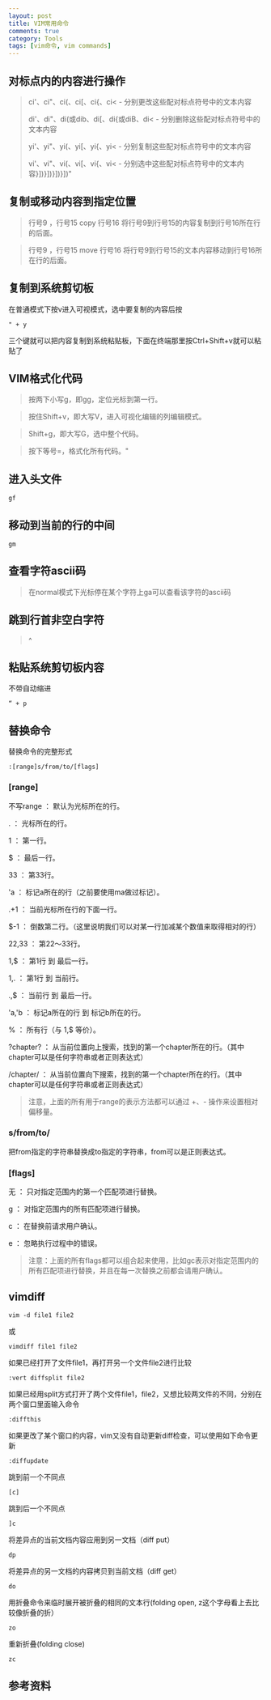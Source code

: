 ```yaml
---
layout: post
title: VIM常用命令
comments: true
category: Tools
tags: [vim命令, vim commands]
---
```


## 对标点内的内容进行操作 

>   ci'、ci"、ci(、ci[、ci{、ci< - 分别更改这些配对标点符号中的文本内容
>
>   di'、di"、di(或dib、di[、di{或diB、di< - 分别删除这些配对标点符号中的文本内容
>
>   yi'、yi"、yi(、yi[、yi{、yi< - 分别复制这些配对标点符号中的文本内容
>
>   vi'、vi"、vi(、vi[、vi{、vi< - 分别选中这些配对标点符号中的文本内容}])}])}])}])"

## 复制或移动内容到指定位置

>   行号9 ，行号15 copy 行号16                                        将行号9到行号15的内容复制到行号16所在行的后面。

>   行号9 ，行号15 move 行号16                                       将行号9到行号15的文本内容移动到行号16所在行的后面。

## 复制到系统剪切板

在普通模式下按v进入可视模式，选中要复制的内容后按

    " + y 

三个键就可以把内容复制到系统粘贴板，下面在终端那里按Ctrl+Shift+v就可以粘贴了

## VIM格式化代码

>   按两下小写g，即gg，定位光标到第一行。

>   按住Shift+v，即大写V，进入可视化编辑的列编辑模式。

>   Shift+g，即大写G，选中整个代码。

>   按下等号=，格式化所有代码。"

## 进入头文件

    gf

## 移动到当前的行的中间

    gm

## 查看字符ascii码

>   在normal模式下光标停在某个字符上ga可以查看该字符的ascii码

## 跳到行首非空白字符 

>   ^

## 粘贴系统剪切板内容

不带自动缩进

    “ + p

## 替换命令

替换命令的完整形式

    :[range]s/from/to/[flags]

### [range]

不写range   ：  默认为光标所在的行。

.           ：  光标所在的行。

1           ：  第一行。

$           ：  最后一行。

33          ：  第33行。

'a          ：  标记a所在的行（之前要使用ma做过标记）。

.+1         ：  当前光标所在行的下面一行。

$-1         ：  倒数第二行。（这里说明我们可以对某一行加减某个数值来取得相对的行）

22,33       ：  第22～33行。

1,$         ：  第1行 到 最后一行。

1,.         ：  第1行 到 当前行。

.,$         ：  当前行 到 最后一行。

'a,'b       ：  标记a所在的行 到 标记b所在的行。

%           ：  所有行（与 1,$ 等价）。

?chapter?   ：  从当前位置向上搜索，找到的第一个chapter所在的行。（其中chapter可以是任何字符串或者正则表达式）

/chapter/   ：  从当前位置向下搜索，找到的第一个chapter所在的行。（其中chapter可以是任何字符串或者正则表达式）

>   注意，上面的所有用于range的表示方法都可以通过 +、- 操作来设置相对偏移量。

### s/from/to/

把from指定的字符串替换成to指定的字符串，from可以是正则表达式。

### [flags]

无      ：  只对指定范围内的第一个匹配项进行替换。

g       ：  对指定范围内的所有匹配项进行替换。

c       ：  在替换前请求用户确认。

e       ：  忽略执行过程中的错误。

>   注意：上面的所有flags都可以组合起来使用，比如gc表示对指定范围内的所有匹配项进行替换，并且在每一次替换之前都会请用户确认。

## vimdiff

    vim -d file1 file2

或

    vimdiff file1 file2

如果已经打开了文件file1，再打开另一个文件file2进行比较

    :vert diffsplit file2

如果已经用split方式打开了两个文件file1，file2，又想比较两文件的不同，分别在两个窗口里面输入命令

    :diffthis

如果更改了某个窗口的内容，vim又没有自动更新diff检查，可以使用如下命令更新

    :diffupdate

跳到前一个不同点

    [c]

跳到后一个不同点

    ]c

将差异点的当前文档内容应用到另一文档（diff put）

    dp

将差异点的另一文档的内容拷贝到当前文档（diff get）

    do

用折叠命令来临时展开被折叠的相同的文本行(folding open, z这个字母看上去比较像折叠的折）

    zo

重新折叠(folding close)

    zc

## 参考资料

